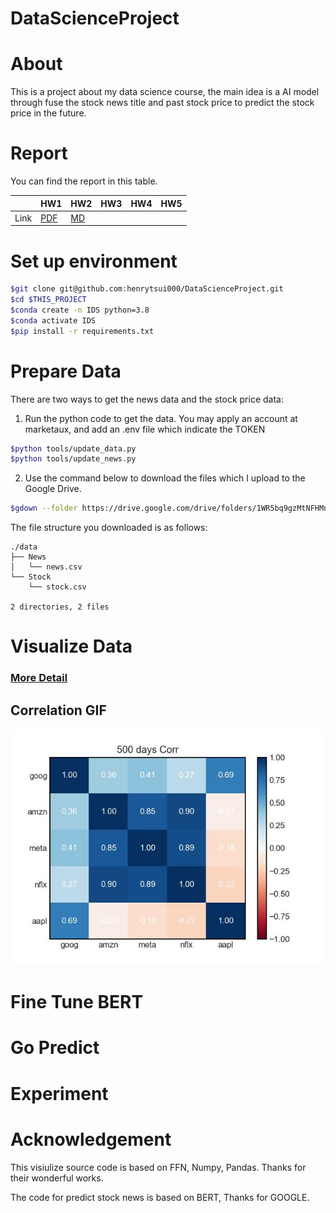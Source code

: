 # DataScienceProject
# About

This is a project about my data science course, the main idea is a AI model through fuse the stock news title and past stock price to predict the stock price in the future.

# Report

You can find the report in this table.

|      | HW1 | HW2| HW3 | HW4 | HW5 |
| ---- | -------------------------------- | -------------------- | --- | - | - |
| Link | [PDF](./HWreport/HW1_109511068.pdf) | [MD](./HWreport/hw2.md) |     |

# Set up environment
```bash
$git clone git@github.com:henrytsui000/DataScienceProject.git
$cd $THIS_PROJECT
$conda create -n IDS python=3.8
$conda activate IDS
$pip install -r requirements.txt
```

# Prepare Data
There are two ways to get the news data and the stock price data:

1. Run the python code to get the data. You may apply an account at marketaux, and add an .env file which indicate the TOKEN
```bash
$python tools/update_data.py
$python tools/update_news.py
```

2. Use the command below to download the files which I upload to the Google Drive.  
```bash
$gdown --folder https://drive.google.com/drive/folders/1WR5bq9gzMtNFHMnTB6dLEm8AeJj8b9ZT?usp=share_link
```
The file structure you downloaded is as follows:
```
./data
├── News
│   └── news.csv
└── Stock
    └── stock.csv 

2 directories, 2 files
```

# Visualize Data
### [More Detail](visulize/README.md)
## Correlation GIF
![](./src/correlation/corr2.jpg)

# Fine Tune BERT

# Go Predict

# Experiment

# Acknowledgement

This visiulize source code is based on FFN, Numpy, Pandas. Thanks for their wonderful works.

The code for predict stock news is based on BERT, Thanks for GOOGLE.
